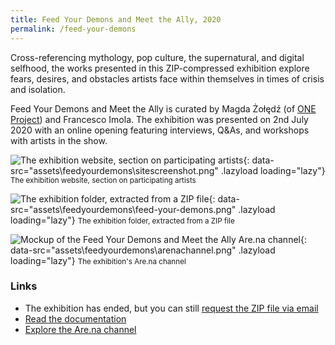 ```yaml
---
title: Feed Your Demons and Meet the Ally, 2020
permalink: /feed-your-demons
---
```

Cross-referencing mythology, pop culture, the supernatural, and digital selfhood, the works presented in this ZIP-compressed exhibition explore fears, desires, and obstacles artists face within themselves in times of crisis and isolation.

Feed Your Demons and Meet the Ally is curated by Magda Żołędź (of [ONE Project](https://one-project.co.uk/)) and Francesco Imola. The exhibition was presented on 2nd July 2020 with an online opening featuring interviews, Q&As, and workshops with artists in the show.

![The exhibition website, section on participating artists](){: data-src="assets\feedyourdemons\sitescreenshot.png" .lazyload loading="lazy"}
<small>The exhibition website, section on participating artists</small>

![The exhibition folder, extracted from a ZIP file](){: data-src="assets\feedyourdemons\feed-your-demons.png" .lazyload loading="lazy"}
<small>The exhibition folder, extracted from a ZIP file</small>

![Mockup of the Feed Your Demons and Meet the Ally Are.na channel](){: data-src="assets\feedyourdemons\arenachannel.png" .lazyload loading="lazy"}
<small>The exhibition's Are.na channel</small>

### Links

* The exhibition has ended, but you can still [request the ZIP file via email](mailto:frn.imola@gmail.com?subject=Feed%20Your%20Demons%20and%20Meet%20the%20Ally%20-%20ZIP%20File&body=Hello!)
* [Read the documentation](https://feedyourdemons.cargo.site/)
* [Explore the Are.na channel](https://www.are.na/francesco-imola-2o2ng4qooxm/feed-your-demons-and-meet-the-ally)


